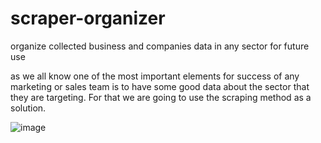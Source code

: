 # scraper-organizer
organize collected business and companies data in any sector for future use

as we all know one of the most important elements for success of any marketing or sales team is to have some good data about the sector that they are targeting.
For that we are going to use the scraping method as a solution.

![image](https://user-images.githubusercontent.com/120245923/206844991-1d5de08b-0430-4a73-9d7c-0bda1325e2c5.png)
